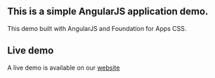 ## This is a simple AngularJS application demo.

This demo built with AngularJS and Foundation for Apps CSS.

## Live demo

A live demo is available on our [website](http://demo.goodapplemedia.com/demos/TaskManager/)
